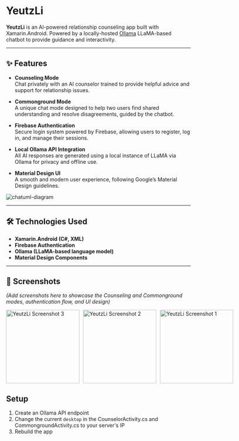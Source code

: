 # YeutzLi
**YeutzLi** is an AI-powered relationship counseling app built with Xamarin.Android. Powered by a locally-hosted [Ollama](https://ollama.com/) LLaMA-based chatbot to provide guidance and interactivity.

---

## ✨ Features

- **Counseling Mode**  
  Chat privately with an AI counselor trained to provide helpful advice and support for relationship issues.

- **Commonground Mode**  
  A unique chat mode designed to help two users find shared understanding and resolve disagreements, guided by the chatbot.

- **Firebase Authentication**  
  Secure login system powered by Firebase, allowing users to register, log in, and manage their sessions.

- **Local Ollama API Integration**  
  All AI responses are generated using a local instance of LLaMA via Ollama for privacy and offline use.

- **Material Design UI**  
  A smooth and modern user experience, following Google’s Material Design guidelines.

       
![chatuml-diagram](https://github.com/user-attachments/assets/2bde8153-2929-496c-9d04-a1aff6e201c5)

---

## 🛠️ Technologies Used

- **Xamarin.Android (C#, XML)**
- **Firebase Authentication**
- **Ollama (LLaMA-based language model)**
- **Material Design Components**

---

## 📸 Screenshots

*(Add screenshots here to showcase the Counseling and Commonground modes, authentication flow, and UI design)*
<div style="display: flex; gap: 10px;">
  <img src="https://github.com/user-attachments/assets/3ca6edd8-1801-4adc-b786-2c045b119ebf" alt="YeutzLi Screenshot 3" width="200"/>
  <img src="https://github.com/user-attachments/assets/ea1111f9-e6d1-4b3e-a672-e404f1db5986" alt="YeutzLi Screenshot 2" width="200"/>
  <img src="https://github.com/user-attachments/assets/1ea1563f-e1c4-439b-893f-9084b9782d9a" alt="YeutzLi Screenshot 1" width="200"/>

</div>



## Setup

1. Create an Ollama API endpoint
2. Change the current ``desktop`` in the CounselorActivity.cs and CommongroundActivity.cs to your server's IP
3. Rebuild the app
